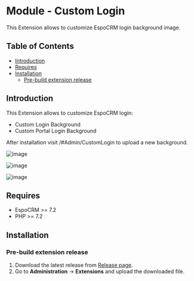 # Module - Custom Login
This Extension allows to customize EspoCRM login background image.

## Table of Contents

* [Introduction](#introduction)
* [Requires](#requires)
* [Installation](#installation)
    * [Pre-build extension release](#pre-build-extension-release)

## Introduction

This Extension allows to customize EspoCRM login:
- Custom Login Background
- Custom Portal Login Background

After installation visit /#Admin/CustomLogin to upload a new background.

![image](https://github.com/Kharg/custom-login/assets/32223252/e4b2d97a-09a5-4901-95d4-6f90819bed0b)

![image](https://github.com/Kharg/custom-login/assets/32223252/fb45d18a-28be-4aaf-8832-71e1809015f3)

![image](https://github.com/Kharg/custom-login/assets/32223252/0e0a9e2c-d420-4600-9dbc-5c284b1feed0)



## Requires

- EspoCRM >= 7.2
- PHP >= 7.2

## Installation

### Pre-build extension release

1. Download the latest release from [Release page](https://github.com/Kharg/custom-login/releases/latest).
2. Go to **Administration** -> **Extensions** and upload the downloaded file.
